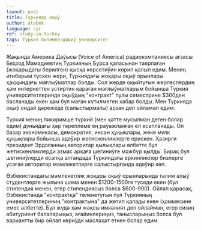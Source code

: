 ```yaml
---
layout: post
title: Түркияда оқыў
author: atabek
language: cyr
ref: study-in-turkey
tags: Түркия билимлендириў университет
---
```


<div>
  <script
    async
    src="https://telegram.org/js/telegram-widget.js?19"
    data-telegram-post="bmamadiev/1576"
    data-width="100%"
  ></script>
</div>

Жақында Америка Даўысы (Voice of America) радиокомпаниясы ағзасы Беҳзод Мамадиевтиң Түркияның Бурса қаласынан таярлаған (жоқарыдағы берилген) қысқа көрсетиўин көрип қалып едим. Мениң итибарым түскен жери, Түркиядағы жоқары оқыў орынлары ҳаққындағы мағлыўматлар болды. Сол жерде оқыйтуғын жерлеслердиң ҳәм интернеттен үстиртин қараған мағлыўматларым бойынша Түркия университетлеринде оқыўдың "контракт" пулы семестрине $300ден басланады екен ҳәм бул маған күтилмеген хабар болды. Мен Түркияда оқыў ондай дәрежеде (салыстырмалы) арзан деп ойламап едим.

Түркия мениң пикиримше түркий (мен ҳәтте мусылман деген болар едим) дүньядағы ҳәр тәреплеме ең раўажланған ел есапланады. Ол базар экономикасы, демократия, инсан ҳуқықлары, жеке мүлк ҳуқықлары бойынша әдеўир жетискенликлерге ерискен. Ҳәзирги президент Эрдоғанның авторитар қылықлары әлбетте бул жетискенликлерди азмас арқаға шегиниўге мәжбүр қылды. Бирақ бул шегиниўлерди есапқа алғандада Түркиядағы еркинликлер бизлерге усаған авторитар мәмлекетлерге салыстырғанда әдеўир көп.

Өзбекистандағы мәмлекетлик жоқары оқыў орынларында тәлим алыў студентлерге жылына шама менен $1200-1500ге түседи екен (бул стипендия менен, егер стипендиясыз болса $600-900). Ойлап қарасақ, Өзбекистанда "контрактқа" төленетуғын пул Түркияның университетлериниң "контрактына" да жетип қалады екен (ҳәммесине емес әлбетте). Бул жүдә ҳәм жақсы имкәният деп ойлайман, егер сизиң абитуриент балаларыңыз, ағайинлериңиз, танысларыңыз болса бул вариантты бир ойлап көриўди мәсләҳәт еткен болар едим.

